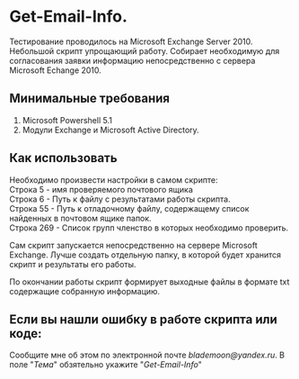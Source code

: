 # Get-Email-Info.

Тестирование проводилось на Microsoft Exchange Server 2010.
Небольшой скрипт упрощающий работу. Собирает необходимую для согласования заявки информацию непосредственно с сервера Microsoft Echange 2010.

## Минимальные требования
1. Microsoft Powershell 5.1
2. Модули Exchange и Microsoft Active Directory. 

## Как использовать
Необходимо произвести настройки в самом скрипте:    
Строка 5 - имя проверяемого почтового ящика    
Строка 6 - Путь к файлу с результатами работы скрипта.    
Строка 55 - Путь к отладочному файлу, содержащему список найденных в почтовом ящике папок.    
Строка 269 - Список групп членство в которых необходимо проверить.    

Сам скрипт запускается непосредственно на сервере Microsoft Exchange. Лучше создать отдельную папку, в которой будет хранится скрипт и результаты его работы.

По окончании работы скрипт формирует выходные файлы в формате txt содержащие собранную информацию.

## Если вы нашли ошибку в работе скрипта или коде:
  Сообщите мне об этом по электронной почте _blademoon@yandex.ru_.
  В поле "_Тема_" обзятельно укажите "_Get-Email-Info_"
